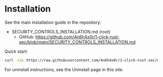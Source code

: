 # Installation

See the main installation guide in the repository:

- SECURITY_CONTROLS_INSTALLATION.md (root)
  - GitHub: https://github.com/4n6h4x0r/1-click-rust-sec/blob/main/SECURITY_CONTROLS_INSTALLATION.md

Quick start:

```bash
curl -sSL https://raw.githubusercontent.com/4n6h4x0r/1-click-rust-sec/main/install-security-controls.sh | bash
```

For uninstall instructions, see the Uninstall page in this site.

